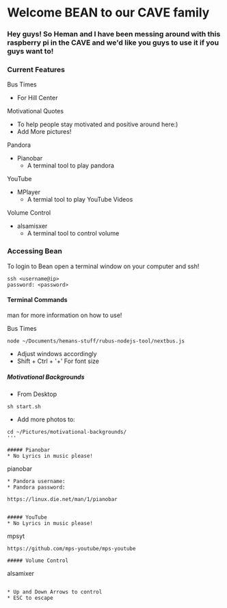 # Welcome BEAN to our CAVE family 

### Hey guys!  So Heman and I have been messing around with this raspberry pi in the CAVE and we'd like you guys to use it if you guys want to!

### Current Features

Bus Times
* For Hill Center

Motivational Quotes
* To help people stay motivated and positive around here:)
* Add More pictures!

Pandora
* Pianobar
  * A terminal tool to play pandora

YouTube
* MPlayer
  * A termial tool to play YouTube Videos

Volume Control
* alsamisxer
  * A terminal tool to control volume


### Accessing Bean

To login to Bean open a terminal window on your computer and ssh!
```
ssh <username@ip> 
password: <password>
```


#### Terminal Commands

man <command> for more information on how to use!

Bus Times
```
node ~/Documents/hemans-stuff/rubus-nodejs-tool/nextbus.js
```
* Adjust windows accordingly
* Shift + Ctrl + '+' For font size

##### Motivational Backgrounds
* From Desktop

```
sh start.sh
```
* Add more photos to:
```
cd ~/Pictures/motivational-backgrounds/
'''

##### Pianobar
* No Lyrics in music please!

```
pianobar
```
* Pandora username:
* Pandora password:

https://linux.die.net/man/1/pianobar


##### YouTube
* No Lyrics in music please!
```
mpsyt
```
https://github.com/mps-youtube/mps-youtube

##### Volume Control
```
alsamixer
```

* Up and Down Arrows to control
* ESC to escape

